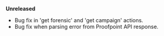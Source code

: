 **Unreleased**
* Bug fix in 'get forensic' and 'get campaign' actions.
* Bug fix when parsing error from Proofpoint API response.